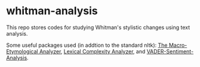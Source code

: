 # whitman-analysis
This repo stores codes for studying Whitman's stylistic changes using text analysis.

Some useful packages used (in addtion to the standard nltk): [The Macro-Etymological Analyzer](https://github.com/JonathanReeve/macro-etym), [Lexical Complexity Analyzer](http://www.personal.psu.edu/xxl13/downloads/lca.html), and [VADER-Sentiment-Analysis](https://github.com/cjhutto/vaderSentiment).
